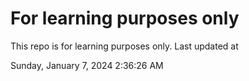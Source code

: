# For learning purposes only
This repo is for learning purposes only.
Last updated at

Sunday, January 7, 2024 2:36:26 AM

